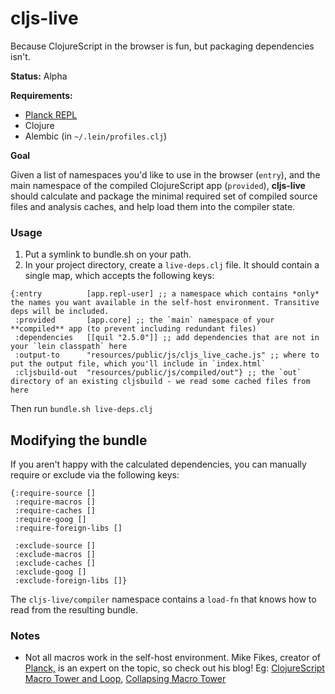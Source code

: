 # cljs-live

Because ClojureScript in the browser is fun, but packaging dependencies isn't.

**Status:** Alpha

**Requirements:**

- [Planck REPL](planck-repl.org)
- Clojure
- Alembic (in `~/.lein/profiles.clj`)

**Goal**

Given a list of namespaces you'd like to use in the browser (`entry`), and the main namespace of the compiled ClojureScript app (`provided`), **cljs-live** should calculate and package the minimal required set of compiled source files and analysis caches, and help load them into the compiler state.

### Usage

1. Put a symlink to bundle.sh on your path.
2. In your project directory, create a `live-deps.clj` file. It should contain a single map, which accepts the following keys:

```
{:entry          [app.repl-user] ;; a namespace which contains *only* the names you want available in the self-host environment. Transitive deps will be included.
 :provided       [app.core] ;; the `main` namespace of your **compiled** app (to prevent including redundant files)
 :dependencies   [[quil "2.5.0"]] ;; add dependencies that are not in your `lein classpath` here
 :output-to      "resources/public/js/cljs_live_cache.js" ;; where to put the output file, which you'll include in `index.html`
 :cljsbuild-out  "resources/public/js/compiled/out"} ;; the `out` directory of an existing cljsbuild - we read some cached files from here
```

Then run `bundle.sh live-deps.clj`

## Modifying the bundle

If you aren't happy with the calculated dependencies, you can manually require or exclude via the following keys:

```
{:require-source []
 :require-macros []
 :require-caches []
 :require-goog []
 :require-foreign-libs []

 :exclude-source []
 :exclude-macros []
 :exclude-caches []
 :exclude-goog []
 :exclude-foreign-libs []}
```

The `cljs-live/compiler` namespace contains a `load-fn` that knows how to read from the resulting bundle.

### Notes

- Not all macros work in the self-host environment. Mike Fikes, creator of [Planck,](planck-repl.org) is an expert on the topic, so check out his blog! Eg: [ClojureScript Macro Tower and Loop](http://blog.fikesfarm.com/posts/2015-12-18-clojurescript-macro-tower-and-loop.html), [Collapsing Macro Tower](http://blog.fikesfarm.com/posts/2016-03-04-collapsing-macro-tower.html)
